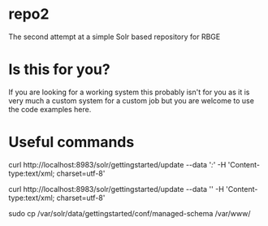 # repo2
The second attempt at a simple Solr based repository for RBGE

# Is this for you?

If you are looking for a working system this probably isn't for you as it is very much a custom system for a custom job but you are welcome to use the code examples here.


# Useful commands

curl http://localhost:8983/solr/gettingstarted/update --data '<delete><query>*:*</query></delete>' -H 'Content-type:text/xml; charset=utf-8'

curl http://localhost:8983/solr/gettingstarted/update --data '<commit/>' -H 'Content-type:text/xml; charset=utf-8'

sudo cp /var/solr/data/gettingstarted/conf/managed-schema /var/www/

